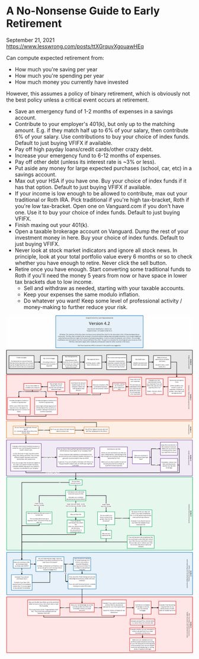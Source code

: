 # A No-Nonsense Guide to Early Retirement

September 21, 2021
<https://www.lesswrong.com/posts/ttXGrquvXgouawHEq>

Can compute expected retirement from:

* How much you're saving per year
* How much you're spending per year
* How much money you currently have invested

However, this assumes a policy of binary retirement, which is obviously not the best policy unless a critical event occurs at retirement.

* Save an emergency fund of 1-2 months of expenses in a savings account.
* Contribute to your employer's 401(k), but only up to the matching amount.  E.g. if they match half up to 6% of your salary, then contribute 6% of your salary.  Use contributions to buy your choice of index funds.  Default to just buying VFIFX if available.
* Pay off high payday loans/credit cards/other crazy debt.
* Increase your emergency fund to 6-12 months of expenses.
* Pay off other debt (unless its interest rate is ~3% or less).
* Put aside any money for large expected purchases (school, car, etc) in a savings account.
* Max out your HSA if you have one.  Buy your choice of index funds if it has that option.  Default to just buying VFIFX if available.
* If your income is low enough to be allowed to contribute, max out your traditional or Roth IRA.  Pick traditional if you're high tax-bracket, Roth if you're low tax-bracket.  Open one on Vanguard.com if you don't have one.  Use it to buy your choice of index funds.  Default to just buying VFIFX.
* Finish maxing out your 401(k).
* Open a taxable brokerage account on Vanguard.  Dump the rest of your investment money in here.  Buy your choice of index funds.  Default to just buying VFIFX.
* Never look at stock market indicators and ignore all stock news.  In principle, look at your total portfolio value every 6 months or so to check whether you have enough to retire.  Never click the sell button.
* Retire once you have enough.
Start converting some traditional funds to Roth if you'll need the money 5 years from now or have space in lower tax brackets due to low income.
  * Sell and withdraw as needed, starting with your taxable accounts.
  * Keep your expenses the same modulo inflation.
  * Do whatever you want!  Keep some level of professional activity / money-making to further reduce your risk.

![](tryactions-lesswrong-early-retirement.md-assets/2021-09-21-09-21-51.png#unbounded-height)
